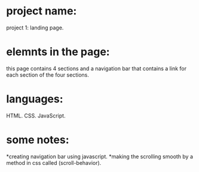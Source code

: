 # project name:
project 1: landing page.

# elemnts in the page:
this page contains 4 sections and a navigation bar that contains a link for each section of the four sections.

# languages: 
HTML. 
CSS.
JavaScript.

# some notes:
*creating navigation bar using javascript.
*making the scrolling smooth by a method in css called (scroll-behavior).

